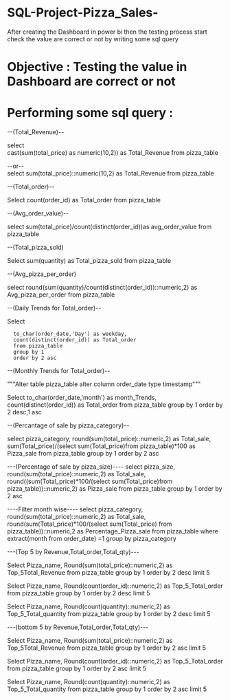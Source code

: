 # SQL-Project-Pizza_Sales-
After creating the Dashboard in power bi then the testing process start check the value are correct or not by writing some sql query

# Objective : Testing the value in Dashboard are correct or not

# Performing some sql query :
--(Total_Revenue)--
 
select  
	  cast(sum(total_price) as numeric(10,2)) as Total_Revenue 
	  from pizza_table

--or--	  
select 
      sum(total_price)::numeric(10,2) as Total_Revenue from 
      pizza_table

--(Total_order)--

Select 
      count(order_id) as Total_order
	  from pizza_table

--(Avg_order_value)--


select 
        sum(total_price)/count(distinct(order_id))as avg_order_value
		from pizza_table

--(Total_pizza_sold)

Select 
      sum(quantity) as Total_pizza_sold 
	  from pizza_table

--(Avg_pizza_per_order)	

select 
       round(sum(quantity)/count(distinct(order_id))::numeric,2)  as Avg_pizza_per_order
	   from pizza_table


--(Daily Trends for Total_order)--

Select 

      to_char(order_date,'Day') as weekday,
	  count(distinct(order_id)) as Total_order
	  from pizza_table
	  group by 1
	  order by 2 asc

	   
--(Monthly Trends for Total_order)--

"""Alter table pizza_table
alter column order_date type timestamp"""

Select 
      to_char(order_date,'month')  as month_Trends,
	  count(distinct(order_id)) as Total_order
	  from pizza_table
	  group by 1
	  order by 2 desc,1 asc


--(Percantage of sale by pizza_category)--

select 
      pizza_category,
	  round(sum(total_price)::numeric,2) as Total_sale,
	  sum(Total_price)/(select sum(Total_price)from pizza_table)*100  as Pizza_sale
      from pizza_table
      group by 1
	  order by 2 asc
	  
---(Percentage  of sale by pizza_size)---- 
 select 
      pizza_size,
	  round(sum(total_price)::numeric,2) as Total_sale,
	  round((sum(Total_price)*100/(select sum(Total_price)from pizza_table))::numeric,2) as Pizza_sale
      from pizza_table
      group by 1
	  order by 2 asc




----Filter month wise----
select 
      pizza_category,
	  round(sum(total_price)::numeric,2) as Total_sale,
	  round(sum(Total_price)*100/(select sum(Total_price) from pizza_table))::numeric,2  as Percentage_Pizza_sale
      from pizza_table
      where extract(month from order_date) =1
      group by pizza_category




---(Top 5 by Revenue,Total_order,Total_qty)---

Select 
        Pizza_name,
        Round(sum(total_price)::numeric,2) as Top_5Total_Revenue
		from pizza_table
		group by 1
		order by 2 desc
		limit 5
		
Select 
        Pizza_name,
        Round(count(order_id)::numeric,2) as Top_5_Total_order
		from pizza_table
		group by 1
		order by 2 desc
		limit 5

Select 
        Pizza_name,
        Round(count(quantity)::numeric,2) as Top_5_Total_quantity
		from pizza_table
		group by 1
		order by 2 desc
		limit 5

---(bottom 5 by Revenue,Total_order,Total_qty)---

Select 
        Pizza_name,
        Round(sum(total_price)::numeric,2) as Top_5Total_Revenue
		from pizza_table
		group by 1
		order by 2 asc
		limit 5
		
Select 
        Pizza_name,
        Round(count(order_id)::numeric,2) as Top_5_Total_order
		from pizza_table
		group by 1
		order by 2 asc
		limit 5

Select 
        Pizza_name,
        Round(count(quantity)::numeric,2) as Top_5_Total_quantity
		from pizza_table
		group by 1
		order by 2 asc
		limit 5


